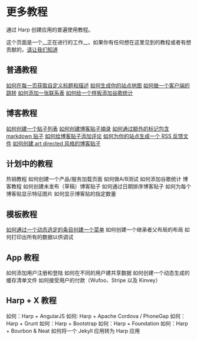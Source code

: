 # 更多教程

通过 Harp 创建应用的普遍使用教程。

这个页面是一个__正在进行的工作__，如果你有任何想在这里见到的教程或者有想贡献的，[请让我们知道](http://harpjs.com/community)

## 普通教程

[如何在每一页获取自定义标题和描述](http://harpjs.com/recipes/custom-title-description)
[如何生成你的站点地图](http://harpjs.com/recipes/blog-sitemap)
[如何做一个客户端的跳转](http://harpjs.com/recipes/client-side-redirect)
[如何添加一张联系表](http://harpjs.com/recipes/marketing-contact-form)
[如何给一个样板添加谷歌统计](http://harpjs.com/recipes/google-analytics)

## 博客教程

[如何创建一个贴子列表](http://harpjs.com/recipes/blog-posts-list)
[如何创建博客贴子摘录](http://harpjs.com/recipes/blog-post-excerpts)
[如何通过额外的标记包含 markdown 贴子](http://harpjs.com/recipes/wrap-markdown-posts)
[如何给博客贴子添加评论](http://harpjs.com/recipes/blog-post-comments)
[如何为你的站点生成一个 RSS 反馈文件](http://harpjs.com/recipes/blog-rss-feed)
[如何创建 art directed 风格的博客贴子](http://harpjs.com/recipes/blog-art-directed-posts)

## 计划中的教程

热销教程
如何创建一个产品/服务加载页面
如何做A/B测试
如何添加谷歌统计
博客教程
如何创建未发布（草稿）博客贴子
如何通过日期排序博客贴子
如何为每个博客贴显示特征图片
如何显示博客贴的指定数量

## 模板教程

[如何通过一个动态选定的条目创建一个菜单](http://harpjs.com/recipes/templating-dynamic-selected-menu-item)
如何创建一个继承者父布局的布局
如何打印出所有的数据以供调试

## App 教程

如何添加用户注册和登陆
如何在不同的用户建共享数据
如何创建一个动态生成的缓存清单文件
如何接受用户的付款（Wufoo、Stripe 以及 Kinvey）
## Harp + X 教程

如何：Harp + AngularJS
如何: Harp + Apache Cordova / PhoneGap
如何：Harp + Grunt
如何：Harp + Bootstrap
如何：Harp + Foundation
如何：Harp + Bourbon & Neat
如何将一个 Jekyll 应用转为 Harp 应用